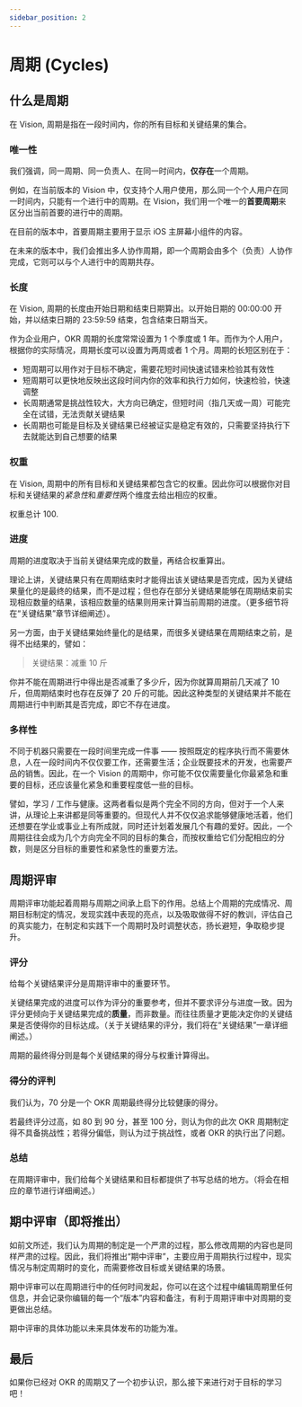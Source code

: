 ```yaml
---
sidebar_position: 2
---
```


# 周期 (Cycles)

## 什么是周期

在 Vision, 周期是指在一段时间内，你的所有目标和关键结果的集合。

### 唯一性

我们强调，同一周期、同一负责人、在同一时间内，**仅存在**一个周期。

例如，在当前版本的 Vision 中，仅支持个人用户使用，那么同一个个人用户在同一时间内，只能有一个进行中的周期。在 Vision，我们用一个唯一的**首要周期**来区分出当前首要的进行中的周期。

在目前的版本中，首要周期主要用于显示 iOS 主屏幕小组件的内容。

在未来的版本中，我们会推出多人协作周期，即一个周期会由多个（负责）人协作完成，它则可以与个人进行中的周期共存。

### 长度

在 Vision, 周期的长度由开始日期和结束日期算出。以开始日期的 00:00:00 开始，并以结束日期的 23:59:59 结束，包含结束日期当天。

作为企业用户，OKR 周期的长度常常设置为 1 个季度或 1 年。而作为个人用户，根据你的实际情况，周期长度可以设置为两周或者 1 个月。周期的长短区别在于：

- 短周期可以用作对于目标不确定，需要花短时间快速试错来检验其有效性
- 短周期可以更快地反映出这段时间内你的效率和执行力如何，快速检验，快速调整
- 长周期通常是挑战性较大，大方向已确定，但短时间（指几天或一周）可能完全在试错，无法贡献关键结果
- 长周期也可能是目标及关键结果已经被证实是稳定有效的，只需要坚持执行下去就能达到自己想要的结果

### 权重

在 Vision, 周期中的所有目标和关键结果都包含它的权重。因此你可以根据你对目标和关键结果的*紧急性*和*重要性*两个维度去给出相应的权重。

权重总计 100.

### 进度

周期的进度取决于当前关键结果完成的数量，再结合权重算出。

理论上讲，关键结果只有在周期结束时才能得出该关键结果是否完成，因为关键结果量化的是最终的结果，而不是过程；但也存在部分关键结果能够在周期结束前实现相应数量的结果，该相应数量的结果则用来计算当前周期的进度。（更多细节将在“关键结果”章节详细阐述）。

另一方面，由于关键结果始终量化的是结果，而很多关键结果在周期结束之前，是得不出结果的，譬如：

> 关键结果：减重 10 斤

你并不能在周期进行中得出是否减重了多少斤，因为你就算周期前几天减了 10 斤，但周期结束时也存在反弹了 20 斤的可能。因此这种类型的关键结果并不能在周期进行中判断其是否完成，即它不存在进度。

### 多样性

不同于机器只需要在一段时间里完成一件事 —— 按照既定的程序执行而不需要休息，人在一段时间内不仅仅要工作，还需要生活；企业既要技术的开发，也需要产品的销售。因此，在一个 Vision 的周期中，你可能不仅仅需要量化你最紧急和重要的目标，还应该量化紧急和重要程度低一些的目标。

譬如，学习 / 工作与健康。这两者看似是两个完全不同的方向，但对于一个人来讲，从理论上来讲都是同等重要的。但现代人并不仅仅追求能够健康地活着，他们还想要在学业或事业上有所成就，同时还计划着发展几个有趣的爱好。因此，一个周期往往会成为几个方向完全不同的目标的集合，而按权重给它们分配相应的分数，则是区分目标的重要性和紧急性的重要方法。

## 周期评审

周期评审功能起着周期与周期之间承上启下的作用。总结上个周期的完成情况、周期目标制定的情况，发现实践中表现的亮点，以及吸取做得不好的教训，评估自己的真实能力，在制定和实践下一个周期时及时调整状态，扬长避短，争取稳步提升。

### 评分

给每个关键结果评分是周期评审中的重要环节。

关键结果完成的进度可以作为评分的重要参考，但并不要求评分与进度一致。因为评分更倾向于关键结果完成的**质量**，而非数量。而往往质量才更能决定你的关键结果是否使得你的目标达成。（关于关键结果的评分，我们将在“关键结果”一章详细阐述。）

周期的最终得分则是每个关键结果的得分与权重计算得出。

### 得分的评判

我们认为，70 分是一个 OKR 周期最终得分比较健康的得分。

若最终评分过高，如 80 到 90 分，甚至 100 分，则认为你的此次 OKR 周期制定得不具备挑战性；若得分偏低，则认为过于挑战性，或者 OKR 的执行出了问题。

### 总结

在周期评审中，我们给每个关键结果和目标都提供了书写总结的地方。（将会在相应的章节进行详细阐述。）

## 期中评审（即将推出）

如前文所述，我们认为周期的制定是一个严肃的过程，那么修改周期的内容也是同样严肃的过程。因此，我们将推出“期中评审”，主要应用于周期执行过程中，现实情况与制定周期时的变化，而需要修改目标或关键结果的场景。

期中评审可以在周期进行中的任何时间发起，你可以在这个过程中编辑周期里任何信息，并会记录你编辑的每一个“版本”内容和备注，有利于周期评审中对周期的变更做出总结。

期中评审的具体功能以未来具体发布的功能为准。

## 最后

如果你已经对 OKR 的周期又了一个初步认识，那么接下来进行对于目标的学习吧！
